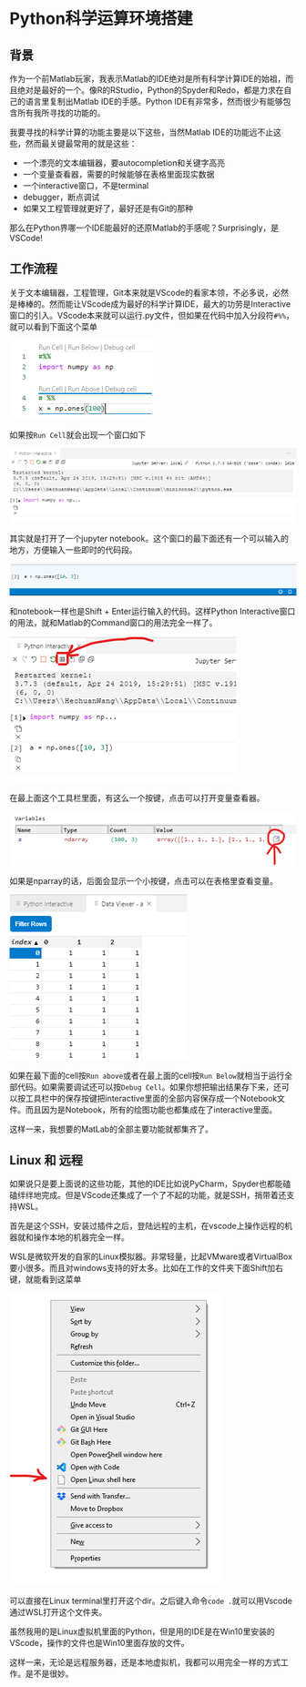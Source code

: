 # Python科学运算环境搭建

## 背景
作为一个前Matlab玩家，我表示Matlab的IDE绝对是所有科学计算IDE的始祖，而且绝对是最好的一个。像R的RStudio，Python的Spyder和Redo，都是力求在自己的语言里复制出Matlab IDE的手感。Python IDE有非常多，然而很少有能够包含所有我所寻找的功能的。

我要寻找的科学计算的功能主要是以下这些，当然Matlab IDE的功能远不止这些，然而最关键最常用的就是这些：
- 一个漂亮的文本编辑器，要autocompletion和关键字高亮
- 一个变量查看器，需要的时候能够在表格里面现实数据
- 一个interactive窗口，不是terminal
- debugger，断点调试
- 如果又工程管理就更好了，最好还是有Git的那种

那么在Python界哪一个IDE能最好的还原Matlab的手感呢？Surprisingly，是VSCode!

## 工作流程
关于文本编辑器，工程管理，Git本来就是VScode的看家本领，不必多说，必然是棒棒的。然而能让VScode成为最好的科学计算IDE，最大的功劳是Interactive窗口的引入。VScode本来就可以运行.py文件，但如果在代码中加入分段符```#%%```，就可以看到下面这个菜单

![](2020-01-16-18-09-21.png)

如果按```Run Cell```就会出现一个窗口如下

![](2020-01-16-18-11-16.png)

其实就是打开了一个jupyter notebook。这个窗口的最下面还有一个可以输入的地方，方便输入一些即时的代码段。

![](2020-01-16-18-15-00.png)

和notebook一样也是Shift + Enter运行输入的代码。这样Python Interactive窗口的用法，就和Matlab的Command窗口的用法完全一样了。 

![](2020-01-16-18-17-51.png)

在最上面这个工具栏里面，有这么一个按键，点击可以打开变量查看器。

![](2020-01-16-18-46-07.png)

如果是nparray的话，后面会显示一个小按键，点击可以在表格里查看变量。

![](2020-01-16-18-25-06.png)

如果在最下面的cell按```Run above```或者在最上面的cell按```Run Below```就相当于运行全部代码。如果需要调试还可以按```Debug Cell```。如果你想把输出结果存下来，还可以按工具栏中的保存按键把interactive里面的全部内容保存成一个Notebook文件。而且因为是Notebook，所有的绘图功能也都集成在了interactive里面。

这样一来，我想要的MatLab的全部主要功能就都集齐了。

## Linux 和 远程
如果说只是要上面说的这些功能，其他的IDE比如说PyCharm，Spyder也都能磕磕绊绊地完成。但是VScode还集成了一个了不起的功能，就是SSH，捎带着还支持WSL。

首先是这个SSH，安装过插件之后，登陆远程的主机，在vscode上操作远程的机器就和操作本地的机器完全一样。

WSL是微软开发的自家的Linux模拟器。非常轻量，比起VMware或者VirtualBox要小很多。而且对windows支持的好太多。比如在工作的文件夹下面Shift加右键，就能看到这菜单

![](2020-01-16-18-38-30.png)

可以直接在Linux terminal里打开这个dir。之后键入命令```code .```就可以用Vscode通过WSL打开这个文件夹。

虽然我用的是Linux虚拟机里面的Python，但是用的IDE是在Win10里安装的VScode，操作的文件也是Win10里面存放的文件。

这样一来，无论是远程服务器，还是本地虚拟机，我都可以用完全一样的方式工作。是不是很妙。